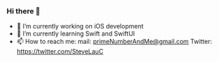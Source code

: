 ### Hi there 👋


- 🔭 I’m currently working on iOS development
- 🌱 I’m currently learning Swift and SwiftUI
- 📫 How to reach me: mail: primeNumberAndMe@gmail.com Twitter: https://twitter.com/SteveLauC


